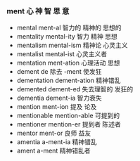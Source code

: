 ### ment 心 神 智 思 意

- mental ment-al 智力的  精神的 思想的
- mentality mental-ity 智力 精神 思想
- mentalism mental-ism 精神论 心灵主义
- mentalist mental-ist 心灵主义者
- mentation ment-ation 心理活动 思想
- dement de 除去 -ment  使发狂
- dementation dement-ation 精神错乱 
- demented dement-ed 失去理智的 发狂的
- dementia dement-ia 智力衰失
- mention ment-ion 提及  论及
- mentionable mention-able  可提到的
- mentioner mention-er 提到者 陈述者
- mentor ment-or  良师 益友
- amentia a-ment-ia 精神错乱
- ament a-ment 精神错乱者
